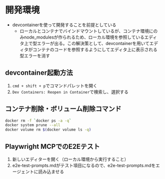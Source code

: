 # 開発環境
- devcontainerを使って開発することを前提としている
	- ローカルとコンテナでバインドマウントしているが、コンテナ環境にのみnode_modulesが作られるため、ローカル環境を参照しているエディタ上で型エラーが出る。この解決策として、devcontainerを用いてエディタがコンテナのコードを参照するようにしてエディタ上に表示される型エラーを消す

## devcontainer起動方法
1. `cmd + shift + p`でコマンドパレットを開く
2. `Dev Containers: Reopen in Container`で検索し、選択する

## コンテナ削除・ボリューム削除コマンド
```bash
docker rm -f `docker ps -a -q`
docker system prune --all
docker volume rm $(docker volume ls -q)
```
## Playwright MCPでのE2Eテスト
1. 新しいエディターを開く（ローカル環境から実行すること）
2. e2e-test-prompts.mdがテスト項目になるので、e2e-test-prompts.mdをエージェントに読み込ませる
